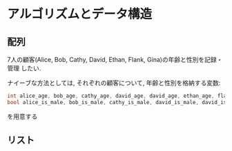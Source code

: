 # アルゴリズムとデータ構造
## 配列
7人の顧客(Alice, Bob, Cathy, David, Ethan, Flank, Gina)の年齢と性別を記録・管理
したい.

ナイーブな方法としては, それぞれの顧客について, 年齢と性別を格納する変数:

```c
int alice_age, bob_age, cathy_age, david_age, david_age, ethan_age, flank_age, gina_age;
bool alice_is_male, bob_is_male, cathy_is_male, david_is_male, david_is_male, ethan_is_male, flank_is_male, gina_is_male;
```

を用意する

## リスト
## 
